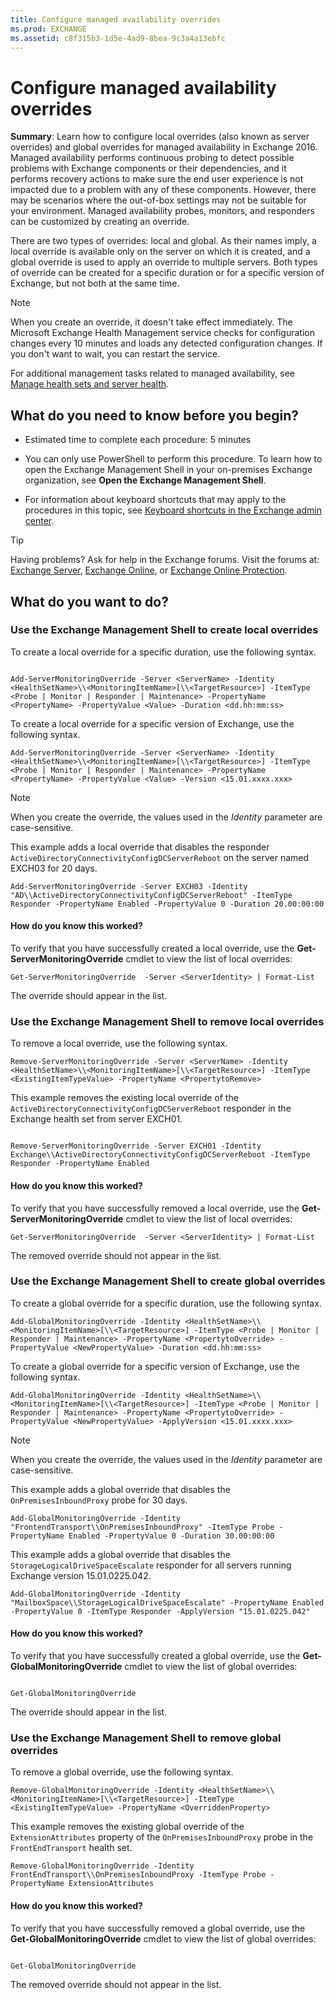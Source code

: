 ```yaml
---
title: Configure managed availability overrides
ms.prod: EXCHANGE
ms.assetid: c8f315b3-1d5e-4ad9-8bea-9c3a4a13ebfc
---
```



# Configure managed availability overrides
 **Summary**: Learn how to configure local overrides (also known as server overrides) and global overrides for managed availability in Exchange 2016.
Managed availability performs continuous probing to detect possible problems with Exchange components or their dependencies, and it performs recovery actions to make sure the end user experience is not impacted due to a problem with any of these components. However, there may be scenarios where the out-of-box settings may not be suitable for your environment. Managed availability probes, monitors, and responders can be customized by creating an override.
  
    
    

There are two types of overrides: local and global. As their names imply, a local override is available only on the server on which it is created, and a global override is used to apply an override to multiple servers. Both types of override can be created for a specific duration or for a specific version of Exchange, but not both at the same time.
> [!NOTE]
> When you create an override, it doesn't take effect immediately. The Microsoft Exchange Health Management service checks for configuration changes every 10 minutes and loads any detected configuration changes. If you don't want to wait, you can restart the service. 
  
    
    

For additional management tasks related to managed availability, see  [Manage health sets and server health](manage-health-sets-and-server-health.md).
## What do you need to know before you begin?


- Estimated time to complete each procedure: 5 minutes
    
  
- You can only use PowerShell to perform this procedure. To learn how to open the Exchange Management Shell in your on-premises Exchange organization, see **Open the Exchange Management Shell**.
    
  
- For information about keyboard shortcuts that may apply to the procedures in this topic, see  [Keyboard shortcuts in the Exchange admin center](keyboard-shortcuts-in-the-exchange-admin-center.md).
    
  

> [!TIP]
> Having problems? Ask for help in the Exchange forums. Visit the forums at:  [Exchange Server](https://go.microsoft.com/fwlink/p/?linkId=60612),  [Exchange Online](https://go.microsoft.com/fwlink/p/?linkId=267542), or  [Exchange Online Protection](https://go.microsoft.com/fwlink/p/?linkId=285351). 
  
    
    


## What do you want to do?


### Use the Exchange Management Shell to create local overrides

To create a local override for a specific duration, use the following syntax.
  
    
    

```

Add-ServerMonitoringOverride -Server <ServerName> -Identity <HealthSetName>\\<MonitoringItemName>[\\<TargetResource>] -ItemType <Probe | Monitor | Responder | Maintenance> -PropertyName <PropertyName> -PropertyValue <Value> -Duration <dd.hh:mm:ss>
```

To create a local override for a specific version of Exchange, use the following syntax.
  
    
    



```
Add-ServerMonitoringOverride -Server <ServerName> -Identity <HealthSetName>\\<MonitoringItemName>[\\<TargetResource>] -ItemType <Probe | Monitor | Responder | Maintenance> -PropertyName <PropertyName> -PropertyValue <Value> -Version <15.01.xxxx.xxx>
```


> [!NOTE]
> When you create the override, the values used in the  _Identity_ parameter are case-sensitive.
  
    
    

This example adds a local override that disables the responder  `ActiveDirectoryConnectivityConfigDCServerReboot` on the server named EXCH03 for 20 days.
  
    
    



```
Add-ServerMonitoringOverride -Server EXCH03 -Identity "AD\\ActiveDirectoryConnectivityConfigDCServerReboot" -ItemType Responder -PropertyName Enabled -PropertyValue 0 -Duration 20.00:00:00
```


#### How do you know this worked?

To verify that you have successfully created a local override, use the **Get-ServerMonitoringOverride** cmdlet to view the list of local overrides:
  
    
    

```
Get-ServerMonitoringOverride  -Server <ServerIdentity> | Format-List
```

The override should appear in the list.
  
    
    

### Use the Exchange Management Shell to remove local overrides

To remove a local override, use the following syntax.
  
    
    

```
Remove-ServerMonitoringOverride -Server <ServerName> -Identity <HealthSetName>\\<MonitoringItemName>[\\<TargetResource>] -ItemType <ExistingItemTypeValue> -PropertyName <PropertytoRemove>
```

This example removes the existing local override of the  `ActiveDirectoryConnectivityConfigDCServerReboot` responder in the Exchange health set from server EXCH01.
  
    
    



```

Remove-ServerMonitoringOverride -Server EXCH01 -Identity Exchange\\ActiveDirectoryConnectivityConfigDCServerReboot -ItemType Responder -PropertyName Enabled
```


#### How do you know this worked?

To verify that you have successfully removed a local override, use the **Get-ServerMonitoringOverride** cmdlet to view the list of local overrides:
  
    
    

```
Get-ServerMonitoringOverride  -Server <ServerIdentity> | Format-List
```

The removed override should not appear in the list.
  
    
    

### Use the Exchange Management Shell to create global overrides

To create a global override for a specific duration, use the following syntax.
  
    
    

```
Add-GlobalMonitoringOverride -Identity <HealthSetName>\\<MonitoringItemName>[\\<TargetResource>] -ItemType <Probe | Monitor | Responder | Maintenance> -PropertyName <PropertytoOverride> -PropertyValue <NewPropertyValue> -Duration <dd.hh:mm:ss>
```

To create a global override for a specific version of Exchange, use the following syntax.
  
    
    



```
Add-GlobalMonitoringOverride -Identity <HealthSetName>\\<MonitoringItemName>[\\<TargetResource>] -ItemType <Probe | Monitor | Responder | Maintenance> -PropertyName <PropertytoOverride> -PropertyValue <NewPropertyValue> -ApplyVersion <15.01.xxxx.xxx>
```


> [!NOTE]
> When you create the override, the values used in the  _Identity_ parameter are case-sensitive.
  
    
    

This example adds a global override that disables the  `OnPremisesInboundProxy` probe for 30 days.
  
    
    



```
Add-GlobalMonitoringOverride -Identity "FrontendTransport\\OnPremisesInboundProxy" -ItemType Probe -PropertyName Enabled -PropertyValue 0 -Duration 30.00:00:00
```

This example adds a global override that disables the  `StorageLogicalDriveSpaceEscalate` responder for all servers running Exchange version 15.01.0225.042.
  
    
    



```
Add-GlobalMonitoringOverride -Identity "MailboxSpace\\StorageLogicalDriveSpaceEscalate" -PropertyName Enabled -PropertyValue 0 -ItemType Responder -ApplyVersion "15.01.0225.042"

```


#### How do you know this worked?

To verify that you have successfully created a global override, use the **Get-GlobalMonitoringOverride** cmdlet to view the list of global overrides:
  
    
    

```

Get-GlobalMonitoringOverride
```

The override should appear in the list.
  
    
    

### Use the Exchange Management Shell to remove global overrides

To remove a global override, use the following syntax.
  
    
    

```
Remove-GlobalMonitoringOverride -Identity <HealthSetName>\\<MonitoringItemName>[\\<TargetResource>] -ItemType <ExistingItemTypeValue> -PropertyName <OverriddenProperty>
```

This example removes the existing global override of the  `ExtensionAttributes` property of the `OnPremisesInboundProxy` probe in the `FrontEndTransport` health set.
  
    
    



```
Remove-GlobalMonitoringOverride -Identity FrontEndTransport\\OnPremisesInboundProxy -ItemType Probe -PropertyName ExtensionAttributes

```


#### How do you know this worked?

To verify that you have successfully removed a global override, use the **Get-GlobalMonitoringOverride** cmdlet to view the list of global overrides:
  
    
    

```

Get-GlobalMonitoringOverride
```

The removed override should not appear in the list.
  
    
    

